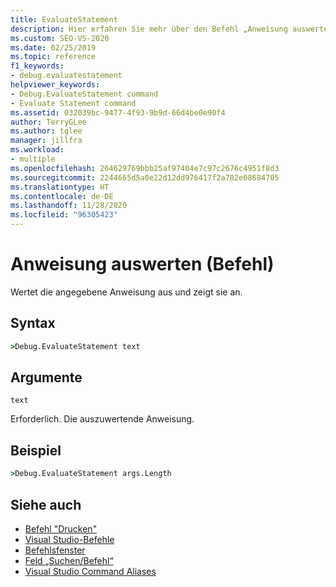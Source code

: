 ```yaml
---
title: EvaluateStatement
description: Hier erfahren Sie mehr über den Befehl „Anweisung auswerten“ und darüber, wie dieser die angegebene Anweisung auswertet und anzeigt.
ms.custom: SEO-VS-2020
ms.date: 02/25/2019
ms.topic: reference
f1_keywords:
- debug.evaluatestatement
helpviewer_keywords:
- Debug.EvaluateStatement command
- Evaluate Statement command
ms.assetid: 032039bc-9477-4f93-9b9d-66d4be0e90f4
author: TerryGLee
ms.author: tglee
manager: jillfra
ms.workload:
- multiple
ms.openlocfilehash: 264629769bbb25af97404e7c97c2676c4951f8d3
ms.sourcegitcommit: 2244665d5a0e22d12dd976417f2a782e68684705
ms.translationtype: HT
ms.contentlocale: de-DE
ms.lasthandoff: 11/28/2020
ms.locfileid: "96305423"
---
```

# <a name="evaluate-statement-command"></a>Anweisung auswerten (Befehl)

Wertet die angegebene Anweisung aus und zeigt sie an.

## <a name="syntax"></a>Syntax

```cmd
>Debug.EvaluateStatement text
```

## <a name="arguments"></a>Argumente

`text`

Erforderlich. Die auszuwertende Anweisung.

## <a name="example"></a>Beispiel

```cmd
>Debug.EvaluateStatement args.Length
```

## <a name="see-also"></a>Siehe auch

- [Befehl "Drucken"](../../ide/reference/print-command.md)
- [Visual Studio-Befehle](../../ide/reference/visual-studio-commands.md)
- [Befehlsfenster](../../ide/reference/command-window.md)
- [Feld „Suchen/Befehl“](../../ide/find-command-box.md)
- [Visual Studio Command Aliases](../../ide/reference/visual-studio-command-aliases.md)
